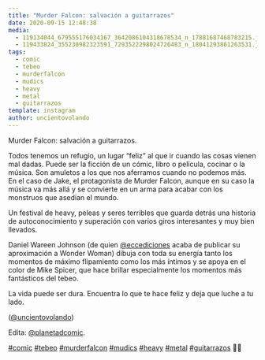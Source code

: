 ```yaml
---
title: "Murder Falcon: salvación a guitarrazos"
date: 2020-09-15 12:48:38
media: 
  - 119134044_679555176034167_3642086104318678534_n_17881687468783215.jpg
  - 119433824_355230982323591_7293522298024726483_n_18041293861263531.jpg
tags: 
  - comic
  - tebeo
  - murderfalcon
  - mudics
  - heavy
  - metal
  - guitarrazos
template: instagram
author: uncientovolando
---
```


Murder Falcon: salvación a guitarrazos.


Todos tenemos un refugio, un lugar “feliz” al que ir cuando las cosas vienen mal dadas. Puede ser la ficción de un cómic, libro o película, cocinar o la música. Son amuletos a los que nos aferramos cuando no podemos más. En el caso de Jake, el protagonista de Murder Falcon, aunque en su caso la música va más allá y se convierte en un arma para acabar con los monstruos que asedian el mundo.


Un festival de heavy, peleas y seres terribles que guarda detrás una historia de autoconocimiento y superación con varios giros interesantes y muy bien llevados.


Daniel Wareen Johnson (de quien [@eccediciones](https://instagram.com/eccediciones) acaba de publicar su aproximación a Wonder Woman) dibuja con toda su energía tanto los momentos de máximo flipamiento como los más íntimos y se apoya en el color de Mike Spicer, que hace brillar especialmente los momentos más fantásticos del tebeo.


La vida puede ser dura. Encuentra lo que te hace feliz y deja que luche a tu lado.


([@uncientovolando](https://instagram.com/uncientovolando))






Edita: [@planetadcomic](https://instagram.com/planetadcomic).


[#comic](/tags/comic) [#tebeo](/tags/tebeo) [#murderfalcon](/tags/murderfalcon) [#mudics](/tags/mudics) [#heavy](/tags/heavy) [#metal](/tags/metal) [#guitarrazos](/tags/guitarrazos) 🤘🏻
